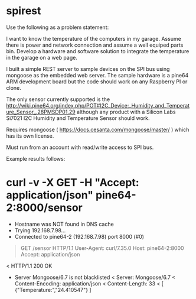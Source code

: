 # spirest

Use the following as a problem statement:

I want to know the temperature of the computers in my garage.  Assume there is
power and network connection and assume a well equiped parts bin. Develop a
hardware and software solution to integrate the temperature in the garage on a
web page.

I built a simple REST server to sample devices on the SPI bus using mongoose as
the embedded web server.  The sample hardware is a pine64 ARM development board
but the code should work on any Raspberry PI or clone.

The only sensor currently supported is the
http://wiki.pine64.org/index.php/POT#I2C_Device:_Humidity_and_Temperature_Sensor_.28PMSDP01.29
although any product with a Silicon Labs Si7021 I2C Humidity and Temperature
Sensor should work.

Requires mongoose ( https://docs.cesanta.com/mongoose/master/ ) which has its own license.

Must run from an account with read/write access to SPI bus.

Example results follows:

# curl -v -X GET -H "Accept: application/json" pine64-2:8000/sensor
* Hostname was NOT found in DNS cache
*   Trying 192.168.7.98...
* Connected to pine64-2 (192.168.7.98) port 8000 (#0)
> GET /sensor HTTP/1.1
> User-Agent: curl/7.35.0
> Host: pine64-2:8000
> Accept: application/json
>
< HTTP/1.1 200 OK
* Server Mongoose/6.7 is not blacklisted
< Server: Mongoose/6.7
< Content-Encoding: application/json
< Content-Length: 33
<
[ {"Temperature:","24.410547"} ]

